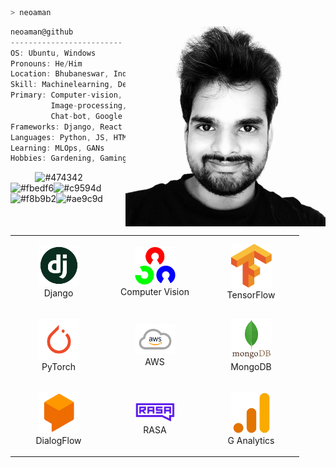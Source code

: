 <!--
### Hi there 👋
Here are some ideas to get you started:

- 🔭 I’m currently working on ...
- 🌱 I’m currently learning ...
- 👯 I’m looking to collaborate on ...
- 🤔 I’m looking for help with ...
- 💬 Ask me about ...
- 📫 How to reach me: ...
- 😄 Pronouns: ...
- ⚡ Fun fact: ...
-->
```zsh
> neoaman
```

<img align="right" src="/DP.jpg" alt="Aman Patel" width="320" /> 

```csharp
neoaman@github
-------------------------
OS: Ubuntu, Windows
Pronouns: He/Him
Location: Bhubaneswar, India
Skill: Machinelearning, Deeplearning
Primary: Computer-vision, Natural Language Processing
         Image-processing, Optical Character Recognition
         Chat-bot, Google Analytics
Frameworks: Django, React
Languages: Python, JS, HTML, CSS
Learning: MLOps, GANs
Hobbies: Gardening, Gaming
```
<p align="left">
  &nbsp; &nbsp; &nbsp; &nbsp; &nbsp;
  <img alt="#474342" src="https://via.placeholder.com/15/474342/000000?text=+" width="25" height="20" /><img alt="#fbedf6" src="https://via.placeholder.com/15/fbedf6/000000?text=+" width="25" height="20" /><img alt="#c9594d" src="https://via.placeholder.com/15/c9594d/000000?text=+" width="25" height="20" /><img alt="#f8b9b2" src="https://via.placeholder.com/15/f8b9b2/000000?text=+" width="25" height="20" /><img alt="#ae9c9d" src="https://via.placeholder.com/15/ae9c9d/000000?text=+" width="25" height="20" />
</p>

<br/>

<div align="center">
    <table align="left">
        <tr>
            <td align="center" width="140" height="112.43">
                <img src="icons/django.jpg" width="65px"/>
                <br /> Django
            </td>
            <td align="center" width="140" height="112.43">
                <img src="icons/open cv.png" width="65px"/>
                <br /> Computer Vision
            </td>
            <td align="center" width="140" height="112.43">
                <img src="icons/TensorFlow.png" width="65px"/>
                <br /> TensorFlow
            </td>
        </tr>
        <tr>
            <td align="center" width="140" height="112.43">
                <img src="icons/PyTorch.png" width="65px"/>
                <br /> PyTorch
            </td>
            <td align="center" width="140" height="112.43">
                <img src="icons/aws.png" width="65px"/>
                <br /> AWS
            </td>
            <td align="center" width="140" height="112.43">
                <img src="icons/Mongo.png" width="65px"/>
                <br /> MongoDB
            </td>
        </tr>
        <tr>
            <td align="center" width="140" height="112.43">
                <img src="icons/DialogFlow.png" width="65px"/>
                <br /> DialogFlow
            </td>
            <td align="center" width="140" height="112.43">
                <img src="icons/RASA.png" width="65px"/>
                <br /> RASA
            </td>
            <td align="center" width="140" height="112.43">
                <img src="icons/analytics.png" width="65px"/>
                <br /> G Analytics
            </td>
        </tr>
    </table>
<!--     <img src="svg/artificialintelligence.svg" height="225px"/> -->
</div>

<br>

<!-- <img align="left" src="svg/webdevelopment.svg" height="277px"/> -->

```csharp
    System Information
    ------------------------------------------
    OS: Windows 11
    Version: 10.0.22000.176
    Shell: cmd
    Resolution: 1920x1080
    Theme: Dark
    CPU: Intel Core i5 8265U @ 1.60GHz
    GPU: Nvidia MX 130
```
